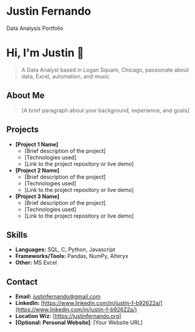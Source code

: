 # Justin Fernando
Data Analysis Portfolio

# Hi, I'm Justin 👋

> A Data Analyst based in Logan Square, Chicago, passionate about data, Excel, automation, and music. 

## About Me

> [A brief paragraph about your background, experience, and goals]

## Projects

*   **[Project 1 Name]**
    *   [Brief description of the project]
    *   [Technologies used]
    *   [Link to the project repository or live demo]
*   **[Project 2 Name]**
    *   [Brief description of the project]
    *   [Technologies used]
    *   [Link to the project repository or live demo]
*   **[Project 3 Name]**
    *   [Brief description of the project]
    *   [Technologies used]
    *   [Link to the project repository or live demo]

## Skills

*   **Languages:** SQL, C, Python, Javascript
*   **Frameworks/Tools:** Pandas, NumPy, Alteryx
*   **Other:** MS Excel

## Contact

*   **Email:** justinfernando@gmail.com
*   **LinkedIn:** [https://www.linkedin.com/in/justin-f-b92622a/](https://www.linkedin.com/in/justin-f-b92622a/)
*   **Location Wiz:** [https://justinfernando.org]
*   **[Optional: Personal Website]**: [Your Website URL]
